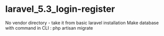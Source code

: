 # laravel_5.3_login-register

No vendor directory - take it from basic laravel installation
Make database with command in CLI : php artisan migrate



